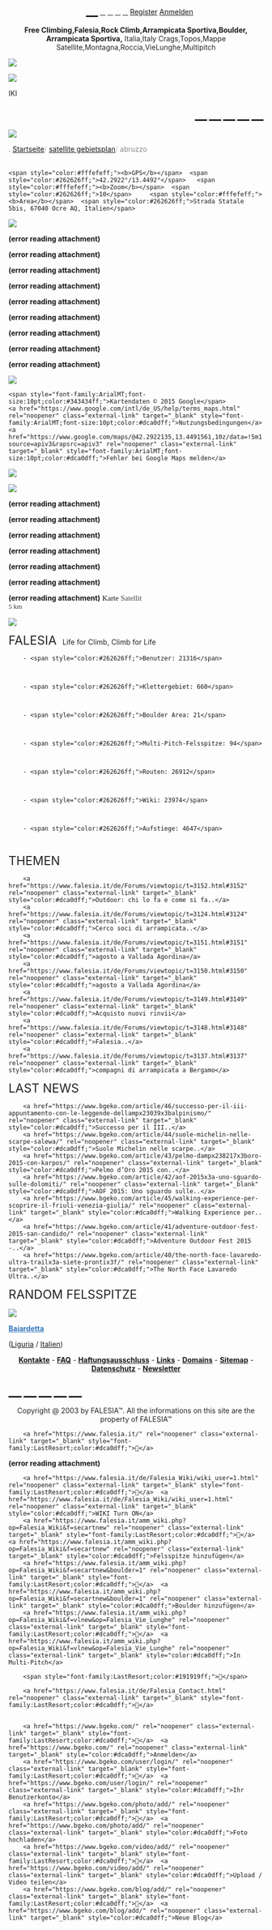 <a href="https://www.falesia.it/de/section/1/Italien.html" rel="noopener" class="external-link" target="_blank" style="color:#fffefeff;">Italien</a>
<a href="https://www.falesia.it/de/Falesie.html" rel="noopener" class="external-link" target="_blank" style="color:#fffefeff;">Welt</a>
<a href="https://www.falesia.it/de/Falesia_Vie_Lunghe.html" rel="noopener" class="external-link" target="_blank" style="color:#fffefeff;">Multi-Pitch</a>	<a href="https://www.falesia.it/de/Falesia_Maps2/lat0=422353/lon0=137554/zoom0=8/tipo=FAL/title=abruzzo.html#" rel="noopener" class="external-link" target="_blank" style="font-family:LastResort;font-size:23.111112594604492pt;color:#dca0dff;"></a>	<a href="https://www.falesia.it/de/Forums.html" rel="noopener" class="external-link" target="_blank" style="font-family:LastResort;color:#dca0dff;"></a> 	<a href="https://www.bgeko.com/photo/" rel="noopener" class="external-link" target="_blank" style="font-family:LastResort;color:#dca0dff;"></a> 		<a href="https://www.falesia.it/de/Falesia_Grades.html" rel="noopener" class="external-link" target="_blank" style="font-family:LastResort;color:#dca0dff;"></a> 		<a href="https://www.falesia.it/de/Falesia_Maps2/lat0=422353/lon0=137554/zoom0=8/tipo=FAL/title=abruzzo.html#" rel="noopener" class="external-link" target="_blank" style="font-family:LastResort;color:#dca0dff;"></a> 		<a href="https://www.falesia.it/de/Your_Account/register.html" rel="noopener" class="external-link" target="_blank" style="color:#dca0dff;">Register</a>	   	<a href="https://www.falesia.it/de/Your_Account.html" rel="noopener" class="external-link" target="_blank" style="color:#dca0dff;">Anmelden</a>		





<p style="text-align:center;margin:0"><span style="color:#000ff;"><b>Free Climbing,Falesia,Rock Climb,Arrampicata Sportiva,Boulder,</b></span> <span style="color:#000ff;"><b>Arrampicata Sportiva,</b></span> <span style="color:#262626ff;">Italia,Italy Crags,Topos,Mappe Satellite,Montagna,Roccia,VieLunghe,Multipitch</span> 
</p>

![](banner3.png)

 

     


![](wiki.gif)

<span style="color:#262626ff;">IKI</span>  <span style="color:#fffefeff;">ONOFF</span> 




 


<p style="text-align:right;margin:0"><a href="https://www.facebook.com/falesia.net" rel="noopener" class="external-link" target="_blank" style="font-family:LastResort;font-size:23.111112594604492pt;color:#dca0dff;"></a>  <a href="https://twitter.com/Falesia_it" rel="noopener" class="external-link" target="_blank" style="font-family:LastResort;font-size:23.111112594604492pt;color:#dca0dff;"></a>   <a href="https://www.youtube.com/user/falesiafreeclimbing" rel="noopener" class="external-link" target="_blank" style="font-family:LastResort;font-size:23.111112594604492pt;color:#dca0dff;"></a>  <a href="https://www.falesia.it/rss/falesie.php" rel="noopener" class="external-link" target="_blank" style="font-family:LastResort;font-size:23.111112594604492pt;color:#dca0dff;"></a>  <a href="https://www.google.com/+FalesiaItclimb" rel="noopener" class="external-link" target="_blank" style="font-family:LastResort;font-size:23.111112594604492pt;color:#dca0dff;"></a>    
</p>


![](Genius_980X60.gif)


<p style="text-align:center;margin:0">
</p>
		<span style="color:#3476beff;">.</span>	<a href="https://www.falesia.it/" rel="noopener" class="external-link" target="_blank" style="color:#dca0dff;">Startseite</a><span style="color:#c0c0c0ff;">/</span> <a href="https://www.falesia.it/de/Falesie.html" rel="noopener" class="external-link" target="_blank" style="color:#dca0dff;">satellite gebietsplan</a><span style="color:#c0c0c0ff;">/</span> <span style="color:#878787ff;">abruzzo</span>		<span style="color:#fffefeff;">Klettergebiet</span> 
<span style="color:#fffefeff;">Boulder Area</span> 
<span style="color:#fffefeff;">Multi-Pitch</span> 	
<span style="font-family:LastResort;color:#434343ff;"></span>




	<span style="color:#fffefeff;"><b>GPS</b></span>  <span style="color:#262626ff;">42.2922°/13.4492°</span> 	<span style="color:#fffefeff;"><b>Zoom</b></span>  <span style="color:#262626ff;">10</span> 	<span style="color:#fffefeff;"><b>Area</b></span>  <span style="color:#262626ff;">Strada Statale 5bis, 67040 Ocre AQ, Italien</span> 

	




















	

![](vt.png)

	
 **(error reading attachment)**
	
 **(error reading attachment)**
	
 **(error reading attachment)**
	
 **(error reading attachment)**
	
 **(error reading attachment)**
	
 **(error reading attachment)**
	
 **(error reading attachment)**
	
 **(error reading attachment)**
	
 **(error reading attachment)**

































	

![](google_white2.png)



	<span style="font-family:ArialMT;font-size:10pt;color:#343434ff;">Kartendaten © 2015 Google</span>	
	<a href="https://www.google.com/intl/de_US/help/terms_maps.html" rel="noopener" class="external-link" target="_blank" style="font-family:ArialMT;font-size:10pt;color:#dca0dff;">Nutzungsbedingungen</a>	
	<a href="https://www.google.com/maps/@42.2922135,13.4491561,10z/data=!5m1!1e4!10m1!1e1!12b1?source=apiv3&rapsrc=apiv3" rel="noopener" class="external-link" target="_blank" style="font-family:ArialMT;font-size:10pt;color:#dca0dff;">Fehler bei Google Maps melden</a>		

![](mapcnt6.png)





	

![](cb_scout2.png)

	
 **(error reading attachment)**
	
 **(error reading attachment)**
	
 **(error reading attachment)**
	
 **(error reading attachment)**
	
 **(error reading attachment)**
	
 **(error reading attachment)**
	
 **(error reading attachment)**
	<span style="font-family:ArialMT;font-size:11pt;color:#000ff;">Karte</span>
<span style="font-family:ArialMT;font-size:11pt;color:#444444ff;">Satellit</span>	
	<span style="font-family:ArialMT;font-size:10pt;color:#343434ff;">5 km</span> 





	






![](Logo_tiny_3.gif)

 <span style="font-size:18pt;color:#262626ff;">FALESIA</span>  
		<span style="color:#262626ff;">Life for Climb, Climb for Life</span> 
		
		- <span style="color:#262626ff;">Benutzer: 21316</span>
		
		 
		
		- <span style="color:#262626ff;">Klettergebiet: 660</span>
		
		 
		
		- <span style="color:#262626ff;">Boulder Area: 21</span>
		
		 
		
		- <span style="color:#262626ff;">Multi-Pitch-Felsspitze: 94</span>
		
		 
		
		- <span style="color:#262626ff;">Routen: 26912</span>
		
		 
		
		- <span style="color:#262626ff;">Wiki: 23974</span>
		
		 
		
		- <span style="color:#262626ff;">Aufstiege: 4647</span>
		
		 
<span style="font-size:18pt;color:#262626ff;">THEMEN</span>

		<a href="https://www.falesia.it/de/Forums/viewtopic/t=3152.html#3152" rel="noopener" class="external-link" target="_blank" style="color:#dca0dff;">Outdoor: chi lo fa e come si fa..</a>  
		<a href="https://www.falesia.it/de/Forums/viewtopic/t=3124.html#3124" rel="noopener" class="external-link" target="_blank" style="color:#dca0dff;">Cerco soci di arrampicata..</a>  
		<a href="https://www.falesia.it/de/Forums/viewtopic/t=3151.html#3151" rel="noopener" class="external-link" target="_blank" style="color:#dca0dff;">agosto a Vallada Agordina</a>  
		<a href="https://www.falesia.it/de/Forums/viewtopic/t=3150.html#3150" rel="noopener" class="external-link" target="_blank" style="color:#dca0dff;">agosto a Vallada Agordina</a>  
		<a href="https://www.falesia.it/de/Forums/viewtopic/t=3149.html#3149" rel="noopener" class="external-link" target="_blank" style="color:#dca0dff;">Acquisto nuovi rinvii</a>  
		<a href="https://www.falesia.it/de/Forums/viewtopic/t=3148.html#3148" rel="noopener" class="external-link" target="_blank" style="color:#dca0dff;">Falesia..</a>  
		<a href="https://www.falesia.it/de/Forums/viewtopic/t=3137.html#3137" rel="noopener" class="external-link" target="_blank" style="color:#dca0dff;">compagni di arrampicata a Bergamo</a>  
<span style="font-size:18pt;color:#262626ff;">LAST NEWS</span>

		<a href="https://www.bgeko.com/article/46/successo-per-il-iii-appuntamento-con-le-leggende-dellampx23039x3balpinismo/" rel="noopener" class="external-link" target="_blank" style="color:#dca0dff;">Successo per il III..</a>  
		<a href="https://www.bgeko.com/article/44/suole-michelin-nelle-scarpe-salewa/" rel="noopener" class="external-link" target="_blank" style="color:#dca0dff;">Suole Michelin nelle scarpe..</a>  
		<a href="https://www.bgeko.com/article/43/pelmo-dampx238217x3boro-2015-con-karpos/" rel="noopener" class="external-link" target="_blank" style="color:#dca0dff;">Pelmo d’Oro 2015 con..</a>  
		<a href="https://www.bgeko.com/article/42/aof-2015x3a-uno-sguardo-sulle-dolomiti/" rel="noopener" class="external-link" target="_blank" style="color:#dca0dff;">AOF 2015: Uno sguardo sulle..</a>  
		<a href="https://www.bgeko.com/article/45/walking-experience-per-scoprire-il-friuli-venezia-giulia/" rel="noopener" class="external-link" target="_blank" style="color:#dca0dff;">Walking Experience per..</a>  
		<a href="https://www.bgeko.com/article/41/adventure-outdoor-fest-2015-san-candido/" rel="noopener" class="external-link" target="_blank" style="color:#dca0dff;">Adventure Outdoor Fest 2015 -..</a>  
		<a href="https://www.bgeko.com/article/40/the-north-face-lavaredo-ultra-trailx3a-siete-prontix3f/" rel="noopener" class="external-link" target="_blank" style="color:#dca0dff;">The North Face Lavaredo Ultra..</a>  
<span style="font-size:18pt;color:#262626ff;">RANDOM FELSSPITZE</span>


![](Baiardetta_Pietralunga.jpg)

 
<a href="https://www.falesia.it/de/crag/314/baiardetta.html" rel="noopener" class="external-link" target="_blank" style="color:#3476beff;"><b>Baiardetta</b></a>

<span style="color:#262626ff;">(</span><a href="https://www.falesia.it/de/section/22/liguria.html" rel="noopener" class="external-link" target="_blank" style="color:#dca0dff;">Liguria</a> <span style="color:#262626ff;">/</span> <a href="https://www.falesia.it/de/section/1/italien.html" rel="noopener" class="external-link" target="_blank" style="color:#dca0dff;">Italien</a><span style="color:#262626ff;">)</span> 


 

<p style="text-align:center;margin:0"><a href="https://www.falesia.it/de/Falesia_Contact.html" rel="noopener" class="external-link" target="_blank" style="color:#000ff;"><b>Kontakte</b></a>  <span style="color:#262626ff;">-</span>   <a href="https://www.falesia.it/de/FAQ.html" rel="noopener" class="external-link" target="_blank" style="color:#dca0dff;"><b>FAQ</b></a>  <span style="color:#262626ff;">-</span>   <a href="https://www.falesia.it/de/Disclaimer.html" rel="noopener" class="external-link" target="_blank" style="color:#dca0dff;"><b>Haftungsausschluss</b></a>  <span style="color:#262626ff;">-</span>   <a href="https://www.falesia.it/de/Web_Links.html" rel="noopener" class="external-link" target="_blank" style="color:#dca0dff;"><b>Links</b></a>  <span style="color:#262626ff;">-</span>   <a href="https://www.falesia.it/de/Falesia_Domini.html" rel="noopener" class="external-link" target="_blank" style="color:#dca0dff;"><b>Domains</b></a>  <span style="color:#262626ff;">-</span>   <a href="https://www.falesia.it/de/Falesia_Mappasito.html" rel="noopener" class="external-link" target="_blank" style="color:#dca0dff;"><b>Sitemap</b></a>  <span style="color:#262626ff;">-</span>   <a href="https://www.iubenda.com/privacy-policy/872668" rel="noopener" class="external-link" target="_blank" style="color:#dca0dff;"><b>Datenschutz</b></a>  <span style="color:#262626ff;">-</span>   <a href="https://www.falesia.it/de/Falesia_Subscribe.html" rel="noopener" class="external-link" target="_blank" style="color:#dca0dff;"><b>Newsletter</b></a> 
</p>

<a href="https://www.facebook.com/falesia.net" rel="noopener" class="external-link" target="_blank" style="font-family:LastResort;font-size:24.888887405395508pt;color:#dca0dff;"></a>  <a href="https://twitter.com/Falesia_it" rel="noopener" class="external-link" target="_blank" style="font-family:LastResort;font-size:24.888887405395508pt;color:#dca0dff;"></a>  <a href="https://www.youtube.com/user/falesiafreeclimbing" rel="noopener" class="external-link" target="_blank" style="font-family:LastResort;font-size:24.888887405395508pt;color:#dca0dff;"></a>  <a href="https://www.falesia.it/rss/falesie.php" rel="noopener" class="external-link" target="_blank" style="font-family:LastResort;font-size:24.888887405395508pt;color:#dca0dff;"></a> <a href="https://www.google.com/+FalesiaItclimb" rel="noopener" class="external-link" target="_blank" style="font-family:LastResort;font-size:24.888887405395508pt;color:#dca0dff;"></a>   




<p style="text-align:center;margin:0"><span style="color:#262626ff;">Copyright @ 2003 by FALESIA™. All the informations on this site are the property of FALESIA™</span>
</p>

		<a href="https://www.falesia.it/" rel="noopener" class="external-link" target="_blank" style="font-family:LastResort;color:#dca0dff;"></a> 
		
 **(error reading attachment)**

		<a href="https://www.falesia.it/de/Falesia_Wiki/wiki_user=1.html" rel="noopener" class="external-link" target="_blank" style="font-family:LastResort;color:#dca0dff;"></a>  <a href="https://www.falesia.it/de/Falesia_Wiki/wiki_user=1.html" rel="noopener" class="external-link" target="_blank" style="color:#dca0dff;">WIKI Turn ON</a>
		<a href="https://www.falesia.it/amm_wiki.php?op=Falesia_Wiki&f=secartnew" rel="noopener" class="external-link" target="_blank" style="font-family:LastResort;color:#dca0dff;"></a>  <a href="https://www.falesia.it/amm_wiki.php?op=Falesia_Wiki&f=secartnew" rel="noopener" class="external-link" target="_blank" style="color:#dca0dff;">Felsspitze hinzufügen</a>
		<a href="https://www.falesia.it/amm_wiki.php?op=Falesia_Wiki&f=secartnew&boulder=1" rel="noopener" class="external-link" target="_blank" style="font-family:LastResort;color:#dca0dff;"></a>  <a href="https://www.falesia.it/amm_wiki.php?op=Falesia_Wiki&f=secartnew&boulder=1" rel="noopener" class="external-link" target="_blank" style="color:#dca0dff;">Boulder hinzufügen</a>
		<a href="https://www.falesia.it/amm_wiki.php?op=Falesia_Wiki&f=vlnew&op=Falesia_Vie_Lunghe" rel="noopener" class="external-link" target="_blank" style="font-family:LastResort;color:#dca0dff;"></a>  <a href="https://www.falesia.it/amm_wiki.php?op=Falesia_Wiki&f=vlnew&op=Falesia_Vie_Lunghe" rel="noopener" class="external-link" target="_blank" style="color:#dca0dff;">In Multi-Pitch</a>
		   
		<span style="font-family:LastResort;color:#191919ff;"></span>      
		<a href="https://www.falesia.it/de/Falesia_Contact.html" rel="noopener" class="external-link" target="_blank" style="font-family:LastResort;color:#dca0dff;"></a> 
		
		
		<a href="https://www.bgeko.com/" rel="noopener" class="external-link" target="_blank" style="font-family:LastResort;color:#dca0dff;"></a>  <a href="https://www.bgeko.com/" rel="noopener" class="external-link" target="_blank" style="color:#dca0dff;">Anmelden</a>
		<a href="https://www.bgeko.com/user/login/" rel="noopener" class="external-link" target="_blank" style="font-family:LastResort;color:#dca0dff;"></a>  <a href="https://www.bgeko.com/user/login/" rel="noopener" class="external-link" target="_blank" style="color:#dca0dff;">Ihr Benutzerkonto</a>
		<a href="https://www.bgeko.com/photo/add/" rel="noopener" class="external-link" target="_blank" style="font-family:LastResort;color:#dca0dff;"></a>  <a href="https://www.bgeko.com/photo/add/" rel="noopener" class="external-link" target="_blank" style="color:#dca0dff;">Foto hochladen</a>
		<a href="https://www.bgeko.com/video/add/" rel="noopener" class="external-link" target="_blank" style="font-family:LastResort;color:#dca0dff;"></a>  <a href="https://www.bgeko.com/video/add/" rel="noopener" class="external-link" target="_blank" style="color:#dca0dff;">Upload / Video teilen</a>
		<a href="https://www.bgeko.com/blog/add/" rel="noopener" class="external-link" target="_blank" style="font-family:LastResort;color:#dca0dff;"></a>  <a href="https://www.bgeko.com/blog/add/" rel="noopener" class="external-link" target="_blank" style="color:#dca0dff;">Neue Blog</a>